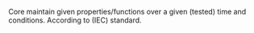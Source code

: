﻿Core maintain given properties/functions over a given (tested) time and conditions. According to (IEC) standard.